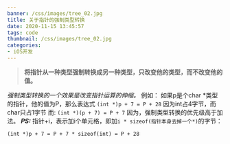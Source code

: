 ```yaml
---
banner: /css/images/tree_02.jpg
title: 关于指针的强制类型转换
date: 2020-11-15 13:45:57
tags: code
thumbnail: /css/images/tree_02.jpg
categories:
- iOS开发
---
```


> **将指针从一种类型强制转换成另一种类型，只改变他的类型，而不改变他的值。**

*强制类型转换的一个效果是改变指针运算的伸缩。*
例如：
如果p是个char *类型的指针，他的值为P，那么表达式
`(int *)p + 7 = P + 28`
因为int占4字节，而char只占1字节
而:
`(int *)(p + 7) = P + 7`
因为，强制类型转换的优先级高于加法。
***PS:***
指针+i，表示加i个单元格，即加`i * sizeof(指针本身去掉一个*)`的字节：
````
(int *)p + 7 = P + 7 * sizeof(int) = P + 28
````